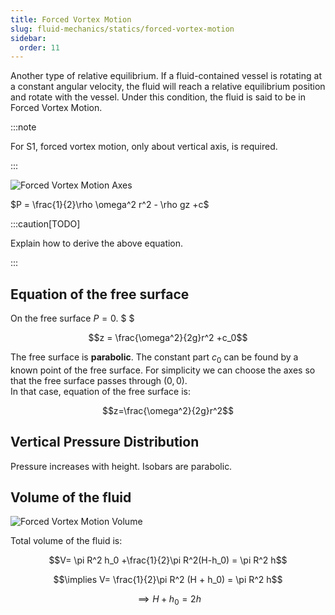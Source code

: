 ```yaml
---
title: Forced Vortex Motion
slug: fluid-mechanics/statics/forced-vortex-motion
sidebar:
  order: 11
---
```


Another type of relative equilibrium. If a fluid-contained vessel is rotating at
a constant angular velocity, the fluid will reach a relative equilibrium
position and rotate with the vessel. Under this condition, the fluid is said to
be in Forced Vortex Motion.

:::note

For S1, forced vortex motion, only about vertical axis, is required.

:::

![Forced Vortex Motion Axes](/fluids/forced-vortex-motion.jpg)

$P = \frac{1}{2}\rho \omega^2 r^2 - \rho gz +c$

:::caution[TODO]

Explain how to derive the above equation.

:::

## Equation of the free surface

On the free surface $P=0$. $ $

```math
z = \frac{\omega^2}{2g}r^2  +c_0
```

The free surface is **parabolic**. The constant part $c_0$ can be found by a
known point of the free surface. For simplicity we can choose the axes so that
the free surface passes through $(0,0)$.  
In that case, equation of the free surface is:

```math
z=\frac{\omega^2}{2g}r^2
```

## Vertical Pressure Distribution

Pressure increases with height. Isobars are parabolic.

## Volume of the fluid

![Forced Vortex Motion Volume](/fluids/forced-vortex-motion-volume.jpg)

Total volume of the fluid is:

```math
V=
\pi R^2 h_0
+\frac{1}{2}\pi R^2(H-h_0)
=
\pi R^2 h
```

```math
\implies
V=
\frac{1}{2}\pi R^2 (H + h_0)
=
\pi R^2 h
```

```math
\implies
H + h_0 = 2h
```
